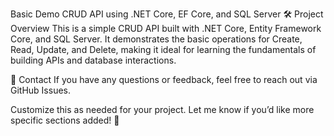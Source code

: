 Basic Demo CRUD API using .NET Core, EF Core, and SQL Server
🛠️ Project Overview
This is a simple CRUD API built with .NET Core, Entity Framework Core, and SQL Server. It demonstrates the basic operations for Create, Read, Update, and Delete, making it ideal for learning the fundamentals of building APIs and database interactions.

💬 Contact
If you have any questions or feedback, feel free to reach out via GitHub Issues.

Customize this as needed for your project. Let me know if you’d like more specific sections added! 🚀
